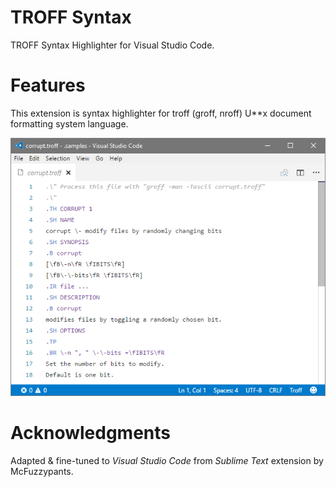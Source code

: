 # TROFF Syntax

TROFF Syntax Highlighter for Visual Studio Code.

# Features

This extension is syntax highlighter for troff (groff, nroff) U**x document formatting system language.

![sample-1](media/screenshot.png)

# Acknowledgments

Adapted & fine-tuned to *Visual Studio Code* from *Sublime Text* extension by McFuzzypants.
